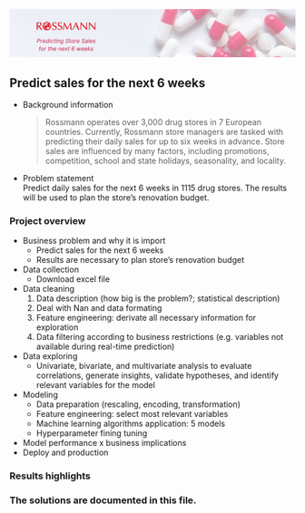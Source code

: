 ![Banner](banner.png)

## Predict sales for the next 6 weeks

- Background information
    > Rossmann operates over 3,000 drug stores in 7 European countries. Currently, Rossmann store managers are tasked with predicting their daily sales for up to six weeks in advance. Store sales are influenced by many factors, including promotions, competition, school and state holidays, seasonality, and locality. 
    
- Problem statement  
    Predict daily sales for the next 6 weeks in 1115 drug stores. 
    The results will be used to plan the store’s renovation budget.

### Project overview

- Business problem and why it is import
    - Predict sales for the next 6 weeks
    - Results are necessary to plan store’s renovation budget
- Data collection
    - Download excel file
- Data cleaning
    1. Data description (how big is the problem?; statistical description)
    2. Deal with Nan and data formating
    3. Feature engineering: derivate all necessary information for exploration
    4. Data filtering according to business restrictions (e.g. variables not available during real-time prediction)
- Data exploring
    - Univariate, bivariate, and multivariate analysis to evaluate correlations, generate insights, validate hypotheses, and identify relevant variables for the model
- Modeling
    - Data preparation (rescaling, encoding, transformation)
    - Feature engineering: select most relevant variables 
    - Machine learning algorithms application: 5 models
    - Hyperparameter fining tuning
- Model performance x business implications
- Deploy and production
  
   
### Results highlights


### The solutions are documented in this file.

